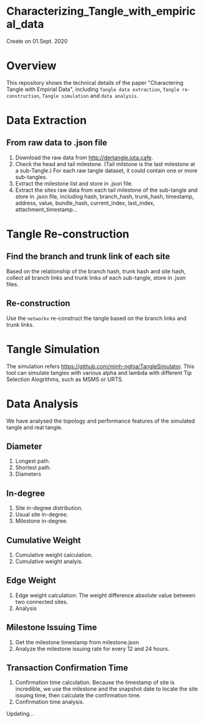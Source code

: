 # Characterizing_Tangle_with_empirical_data
Create on 01.Sept. 2020



# Overview
This repository shows the technical details of the paper "Charactering Tangle with Empirial Data", including `Tangle data extraction`, `Tangle re-construction`, `Tangle simulation` and `data analysis`.

# Data Extraction 
## From raw data to .json file

1. Download the raw data from  http://dertangle.iota.cafe.
2. Check the head and tail milestone. (Tail milstone is the last milestone at a sub-Tangle.) For each raw tangle dataset, it could contain one or more sub-tangles.
3. Extract the milestone list and store in .json file.
4. Extract the sites raw data from each tail milestone of the sub-tangle and store in .json file, including hash, branch_hash, trunk_hash, timestamp, address, value, bundle_hash, current_index, last_index, attachment_timestamp...

# Tangle Re-construction 
## Find the branch and trunk link of each site
Based on the relationship of the branch hash, trunk hash and site hash, collect all branch links and trunk links of each sub-tangle, store in .json files.
## Re-construction
Use the `networkx` re-construct the tangle based on the branch links and trunk links.

# Tangle Simulation 
The simulation refers https://github.com/minh-nghia/TangleSimulator.
This tool can simulate tangles with various alpha and lambda with different Tip Selection Alogrithms, such as MSMS or URTS.

# Data Analysis
We have analysed the topology and performance features of the simulated tangle and real tangle. 
## Diameter
1. Longest path.
2. Shortest path.
3. Diameters

## In-degree
1. Site in-degree distribution.
2. Usual site in-degree.
3. Milestone in-degree. 

## Cumulative Weight
1. Cumulative weight calculation.
2. Cumulative weight analyis.

## Edge Weight
1. Edge weight calculation: The weight difference absolute value between two connected sites. 
2. Analysis

## Milestone Issuing Time
1. Get the milestone timestamp from milestone.json
2. Analyze the milestone issuing rate for every 12 and 24 hours.

## Transaction Confirmation Time
1. Confirmation time calculation. Because the timestamp of site is incredible, we use the milestone and the snapshot date to locate the site issuing time, then calculate the confirmation time.
2. Confirmation time analysis. 


Updating...




